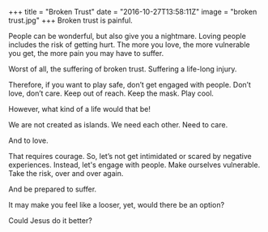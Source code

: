 +++
title = "Broken Trust"
date = "2016-10-27T13:58:11Z"
image = "broken trust.jpg"
+++
Broken trust is painful.

People can be wonderful, but also give you a nightmare. Loving people includes the risk of getting hurt. 
The more you love, the more vulnerable you get, the more pain you may have to suffer.

Worst of all, the suffering of broken trust. Suffering a life-long injury.

Therefore, if you want to play safe, don’t get engaged with people. Don’t love, don’t care. Keep out of reach. Keep the mask. Play cool.

However, what kind of a life would that be!

We are not created as islands. We need each other. Need to care. 

And to love. 

That requires courage. So, let’s not get intimidated or scared by negative experiences. Instead, let's engage with people. Make ourselves vulnerable. Take the risk, over and over again.

And be prepared to suffer. 

It may make you feel like a looser, yet, would there be an option? 

Could Jesus do it better?

